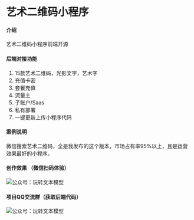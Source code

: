# 艺术二维码小程序

#### 介绍
艺术二维码小程序前端开源

#### 后端对接功能

1. 15款艺术二维码，光影文字，艺术字
2. 充值卡密
3. 套餐充值
4. 流量主
5. 子账户/Saas
6. 私有部署
7. 一键更新上传小程序代码

#### 案例说明

微信搜索艺术二维码，全是我发布的这个版本，市场占有率95%以上，且是运营效果最好的小程序。

#### 创作效果 （微信扫码体验）

![公众号：玩转文本模型](https://s1.ax1x.com/2023/08/27/pPU02Yd.png)

#### 项目QQ交流群（获取后端代码）
![公众号：玩转文本模型](https://s1.ax1x.com/2023/08/27/pPUDdr6.png)